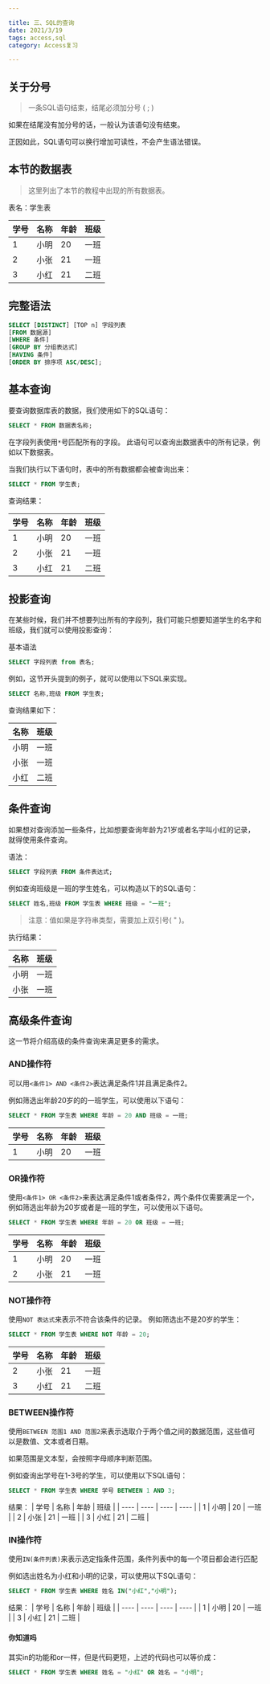 ```yaml
---

title: 三、SQL的查询
date: 2021/3/19
tags: access,sql
category: Access复习

---
```


## 关于分号

> 一条SQL语句结束，结尾必须加分号 ( ; )

如果在结尾没有加分号的话，一般认为该语句没有结束。

正因如此，SQL语句可以换行增加可读性，不会产生语法错误。
<!-- more -->
## 本节的数据表

> 这里列出了本节的教程中出现的所有数据表。

表名：学生表

 | 学号 | 名称 | 年龄 | 班级 |
 | ---- | ---- | ---- | ---- |
 | 1    | 小明 | 20   | 一班 |
 | 2    | 小张 | 21   | 一班 |
 | 3    | 小红 | 21   | 二班 |

## 完整语法

``` sql
SELECT [DISTINCT] [TOP n] 字段列表
[FROM 数据源]
[WHERE 条件]
[GROUP BY 分组表达式]
[HAVING 条件]
[ORDER BY 排序项 ASC/DESC];

```

## 基本查询

要查询数据库表的数据，我们使用如下的SQL语句：

```sql
SELECT * FROM 数据表名称;
```

在字段列表使用`*`号匹配所有的字段。
此语句可以查询出数据表中的所有记录，例如以下数据表。

当我们执行以下语句时，表中的所有数据都会被查询出来：

 ```sql
 SELECT * FROM 学生表;
 ```

 查询结果：

 | 学号 | 名称 | 年龄 | 班级 |
 | ---- | ---- | ---- | ---- |
 | 1    | 小明 | 20   | 一班 |
 | 2    | 小张 | 21   | 一班 |
 | 3    | 小红 | 21   | 二班 |

## 投影查询

在某些时候，我们并不想要列出所有的字段列，我们可能只想要知道学生的名字和班级，我们就可以使用投影查询：

基本语法

```sql
SELECT 字段列表 from 表名;
```

例如，这节开头提到的例子，就可以使用以下SQL来实现。

```sql
SELECT 名称,班级 FROM 学生表;
```

查询结果如下：

| 名称 | 班级 |
| ---- | ---- |
| 小明 | 一班 |
| 小张 | 一班 |
| 小红 | 二班 |

## 条件查询

如果想对查询添加一些条件，比如想要查询年龄为21岁或者名字叫小红的记录，就得使用条件查询。

语法：

```sql
SELECT 字段列表 FROM 条件表达式;
```

例如查询班级是一班的学生姓名，可以构造以下的SQL语句：

```sql
SELECT 姓名,班级 FROM 学生表 WHERE 班级 = "一班";
```

> 注意：值如果是字符串类型，需要加上双引号( " )。

执行结果：

| 名称 | 班级 |
| ---- | ---- |
| 小明 | 一班 |
| 小张 | 一班 |

## 高级条件查询

这一节将介绍高级的条件查询来满足更多的需求。

### AND操作符


可以用`<条件1> AND <条件2>`表达满足条件1并且满足条件2。

例如筛选出年龄20岁的的一班学生，可以使用以下语句：

```sql
SELECT * FROM 学生表 WHERE 年龄 = 20 AND 班级 = 一班;
```

 | 学号 | 名称 | 年龄 | 班级 |
 | ---- | ---- | ---- | ---- |
 | 1    | 小明 | 20   | 一班 |

### OR操作符

使用`<条件1> OR <条件2>`来表达满足条件1或者条件2，两个条件仅需要满足一个，例如筛选出年龄为20岁或者是一班的学生，可以使用以下语句。

```sql
SELECT * FROM 学生表 WHERE 年龄 = 20 OR 班级 = 一班;
```

| 学号 | 名称 | 年龄 | 班级 |
| ---- | ---- | ---- | ---- |
| 1    | 小明 | 20   | 一班 |
| 2    | 小张 | 21   | 一班 |

### NOT操作符

使用`NOT 表达式`来表示不符合该条件的记录。
例如筛选出不是20岁的学生：

```sql
SELECT * FROM 学生表 WHERE NOT 年龄 = 20;
```

 | 学号 | 名称 | 年龄 | 班级 |
 | ---- | ---- | ---- | ---- |
 | 2    | 小张 | 21   | 一班 |
 | 3    | 小红 | 21   | 二班 |

### BETWEEN操作符

使用`BETWEEN 范围1 AND 范围2`来表示选取介于两个值之间的数据范围，这些值可以是数值、文本或者日期。

如果范围是文本型，会按照字母顺序判断范围。

例如查询出学号在1-3号的学生，可以使用以下SQL语句：

```sql
SELECT * FROM 学生表 WHERE 学号 BETWEEN 1 AND 3;
```

结果：
| 学号 | 名称 | 年龄 | 班级 |
| ---- | ---- | ---- | ---- |
| 1    | 小明 | 20   | 一班 |
| 2    | 小张 | 21   | 一班 |
| 3    | 小红 | 21   | 二班 |

### IN操作符

使用`IN(条件列表)`来表示选定指条件范围，条件列表中的每一个项目都会进行匹配

例如选出姓名为小红和小明的记录，可以使用以下SQL语句：

```sql
SELECT * FROM 学生表 WHERE 姓名 IN("小红","小明");
```

结果：
| 学号 | 名称 | 年龄 | 班级 |
| ---- | ---- | ---- | ---- |
| 1    | 小明 | 20   | 一班 |
| 3    | 小红 | 21   | 二班 |

#### 你知道吗

其实in的功能和or一样，但是代码更短，上述的代码也可以等价成：

```sql
SELECT * FROM 学生表 WHERE 姓名 = "小红" OR 姓名 = "小明";
```
